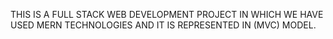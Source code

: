 THIS IS A FULL STACK WEB DEVELOPMENT PROJECT IN WHICH WE HAVE USED MERN TECHNOLOGIES AND IT IS REPRESENTED IN (MVC) MODEL.
